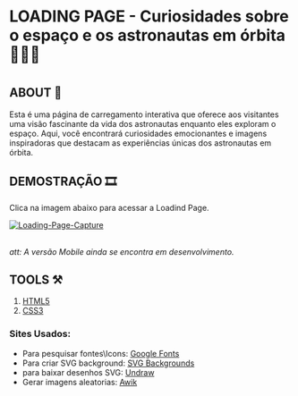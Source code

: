 <h1>LOADING PAGE - Curiosidades sobre o espaço e os astronautas em órbita 🧑🏿‍🚀<h1>

<h2>ABOUT 📕</h2>

Esta é uma página de carregamento interativa que oferece aos visitantes uma visão fascinante da vida dos astronautas enquanto eles exploram o espaço. Aqui, você encontrará curiosidades emocionantes e imagens inspiradoras que destacam as experiências únicas dos astronautas em órbita.



<h2>DEMOSTRAÇÃO 🎞️</h2>

Clica na imagem abaixo para acessar a Loadind Page.

<a href="https://gorgeous-chimera-daa3d7.netlify.app/#"><img src="https://i.ibb.co/g95Bkkv/Captura-de-ecr-2023-09-26-071533.png" alt="Loading-Page-Capture" border="0"></a><br /><a target='_blank' href='https://gorgeous-chimera-daa3d7.netlify.app/#'></a><br />

<i>att: A versão Mobile ainda se encontra em desenvolvimento. </i>
<h2>TOOLS ⚒️</h2>

1. <a href="https://html.com">HTML5</a>
2. <a href="https://www.w3.org/Style/CSS/Overview.en.html">CSS3</a>


<h3>Sites Usados:</h3>

- Para pesquisar fontes\Icons: <a href="https://fonts.google.com">Google Fonts</a>
- Para criar SVG background: <a href="https://www.svgbackgrounds.com">SVG Backgrounds</a>
- para baixar desenhos SVG: <a href="https://undraw.co">Undraw</a>
- Gerar imagens aleatorias: <a href="https://awik.io/generate-random-images-unsplash-without-using-api/">Awik</a>


